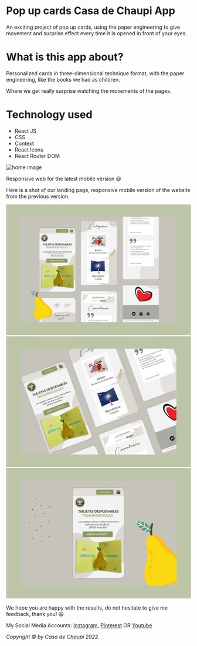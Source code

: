 # Pop up cards Casa de Chaupi App

An exciting project of pop up cards, using the paper engineering to give movement and surprise effect every time it is opened in front of your eyes.

# What is this app about?

Personalized cards in three-dimensional technique
format, with the paper engineering, like the books we had as children.

Where we get really surprise watching the movements of the pages.

# Technology used

- React JS
- CSS
- Context
- React Icons
- React Router DOM

![home image](src/assets/img/01-home-Chaupi.jpg)

<!-- ![home image 1](src/assets/img/Home-casa-de-chaupi-1.png)
![home image 2](src/assets/img/Home-casa-de-chaupi-2.png)
![home image 3](src/assets/img/Home-casa-de-chaupi-3.png) -->

Responsive web for the latest mobile version 😃

Here is a shot of our landing page, responsive mobile version of the website from the previous version.

![mobile image 1](src/assets/img/Mobile-version-1.jpg)
![mobile image 2](src/assets/img/Mobile-version-2.jpg)
![mobile image 3](src/assets/img/Mobile-version-3.jpg)

We hope you are happy with the results, do not hesitate to give me feedback, thank you! 😃

My Social Media Accounts: 
[Instagram](https://instagram.com/casadechaupi?igshid=YmMyMTA2M2Y=), [Pinterest](https://pin.it/6H02uUe) OR [Youtube](https://www.youtube.com/@casadechaupi1284)

_Copyright © by Casa de Chaupi 2022._